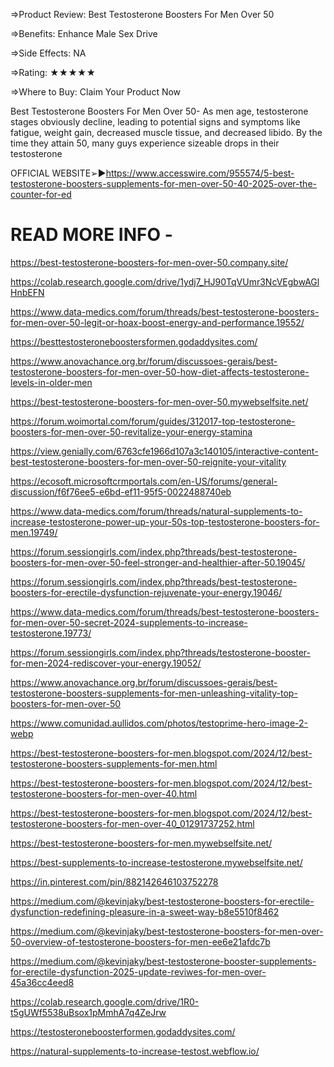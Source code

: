 ⇒Product Review: Best Testosterone Boosters For Men Over 50

 

⇒Benefits: Enhance Male Sex Drive

 

⇒Side Effects: NA

 

⇒Rating: ★★★★★

 

⇒Where to Buy: Claim Your Product Now

 

Best Testosterone Boosters For Men Over 50- As men age, testosterone stages obviously decline, leading to potential signs and symptoms like fatigue, weight gain, decreased muscle tissue, and decreased libido. By the time they attain 50, many guys experience sizeable drops in their testosterone

 

OFFICIAL WEBSITE➢▶https://www.accesswire.com/955574/5-best-testosterone-boosters-supplements-for-men-over-50-40-2025-over-the-counter-for-ed

 

# READ MORE INFO -

 

https://best-testosterone-boosters-for-men-over-50.company.site/

 

https://colab.research.google.com/drive/1ydj7_HJ90TqVUmr3NcVEgbwAGlHnbEFN

 

https://www.data-medics.com/forum/threads/best-testosterone-boosters-for-men-over-50-legit-or-hoax-boost-energy-and-performance.19552/

 

https://besttestosteroneboostersformen.godaddysites.com/

 

https://www.anovachance.org.br/forum/discussoes-gerais/best-testosterone-boosters-for-men-over-50-how-diet-affects-testosterone-levels-in-older-men

 

https://best-testosterone-boosters-for-men-over-50.mywebselfsite.net/

 

https://forum.woimortal.com/forum/guides/312017-top-testosterone-boosters-for-men-over-50-revitalize-your-energy-stamina

 

https://view.genially.com/6763cfe1966d107a3c140105/interactive-content-best-testosterone-boosters-for-men-over-50-reignite-your-vitality

 

https://ecosoft.microsoftcrmportals.com/en-US/forums/general-discussion/f6f76ee5-e6bd-ef11-95f5-0022488740eb

 

https://www.data-medics.com/forum/threads/natural-supplements-to-increase-testosterone-power-up-your-50s-top-testosterone-boosters-for-men.19749/

 

https://forum.sessiongirls.com/index.php?threads/best-testosterone-boosters-for-men-over-50-feel-stronger-and-healthier-after-50.19045/

 

https://forum.sessiongirls.com/index.php?threads/best-testosterone-boosters-for-erectile-dysfunction-rejuvenate-your-energy.19046/

 

https://www.data-medics.com/forum/threads/best-testosterone-boosters-for-men-over-50-secret-2024-supplements-to-increase-testosterone.19773/

 

https://forum.sessiongirls.com/index.php?threads/testosterone-booster-for-men-2024-rediscover-your-energy.19052/

 

https://www.anovachance.org.br/forum/discussoes-gerais/best-testosterone-boosters-supplements-for-men-unleashing-vitality-top-boosters-for-men-over-50

 

https://www.comunidad.aullidos.com/photos/testoprime-hero-image-2-webp

 

https://best-testosterone-boosters-for-men.blogspot.com/2024/12/best-testosterone-boosters-supplements-for-men.html

 

https://best-testosterone-boosters-for-men.blogspot.com/2024/12/best-testosterone-boosters-for-men-over-40.html

 

https://best-testosterone-boosters-for-men.blogspot.com/2024/12/best-testosterone-boosters-for-men-over-40_01291737252.html

 

https://best-testosterone-boosters-for-men.mywebselfsite.net/

 

https://best-supplements-to-increase-testosterone.mywebselfsite.net/

 

https://in.pinterest.com/pin/882142646103752278

 

https://medium.com/@kevinjaky/best-testosterone-boosters-for-erectile-dysfunction-redefining-pleasure-in-a-sweet-way-b8e5510f8462

 

https://medium.com/@kevinjaky/best-testosterone-boosters-for-men-over-50-overview-of-testosterone-boosters-for-men-ee6e21afdc7b

 

https://medium.com/@kevinjaky/best-testosterone-booster-supplements-for-erectile-dysfunction-2025-update-reviwes-for-men-over-45a36cc4eed8

 

https://colab.research.google.com/drive/1R0-t5gUWf5538uBsox1pMmhA7q4ZeJrw

 

https://testosteroneboosterformen.godaddysites.com/

 

https://natural-supplements-to-increase-testost.webflow.io/
